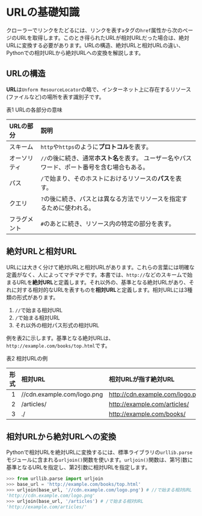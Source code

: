 # URLの基礎知識
クローラーでリンクをたどるには、リンクを表す`a`タグの`href`属性から次のページのURLを取得します。このとき得られたURLが相対URLだった場合は、絶対URLに変換する必要があります。URLの構造、絶対URLと相対URLの違い、Pythonでの相対URLから絶対URLへの変換を解説します。

## URLの構造
**URL**は`Unform ResourceLocator`の略で、インターネット上に存在するリソース(ファイルなど)の場所を表す識別子です。

表1 URLの各部分の意味

|URLの部分|説明|
|:--|:--|
|スキーム|`http`や`https`のように**プロトコル**を表す。|
|オーソリティ|`//`の後に続き、通常**ホスト名**を表す。 ユーザー名やパスワード、ポート番号を含む場合もある。|
|パス|`/`で始まり、そのホストにおけるリソースの**パス**を表す。|
|クエリ|`?`の後に続き、パスとは異なる方法でリソースを指定するために使われる。|
|フラグメント|`#`のあとに続き、リソース内の特定の部分を表す。|

## 絶対URLと相対URL
URLには大きく分けて絶対URLと相対URLがあります。これらの言葉には明確な定義がなく、人によってマチマチです。本書では、`http://`などのスキームで始まるURLを**絶対URL**と定義します。それ以外の、基準となる絶対URLがあり、それに対する相対的なURLを表すものを**相対URL**と定義します。相対URLには3種類の形式があります。

1. `//`で始まる相対URL
2. `/`で始まる相対URL
3. それ以外の相対パス形式の相対URL

例を表2に示します。基準となる絶対URLは、`http://example.com/books/top.html`です。

表2 相対URLの例

|形式|相対URL|相対URLが指す絶対URL|
|--:|:--|:--|
|1|//cdn.example.com/logo.png|http://cdn.example.com/logo.png|
|2|/articles/|http://example.com/articles/|
|3|./|http://example.com/books/|

## 相対URLから絶対URLへの変換
Pythonで相対URLを絶対URLに変換するには、標準ライブラリの`urllib.parse`モジュールに含まれる`urljoin()`関数を使います。`urljoin()`関数は、第1引数に基準となるURLを指定し、第2引数に相対URLを指定します。

```python
>>> from urllib.parse import urljoin
>>> base_url = 'http://example.com/books/top.html'
>>> urljoin(base_url, '//cdn.example.com/logo.png') # //で始まる相対URL
'http://cdn.example.com/logo.png'
>>> urljoin(base_url, '/articles') # /で始まる相対URL
'http://example.com/articles/'
```
